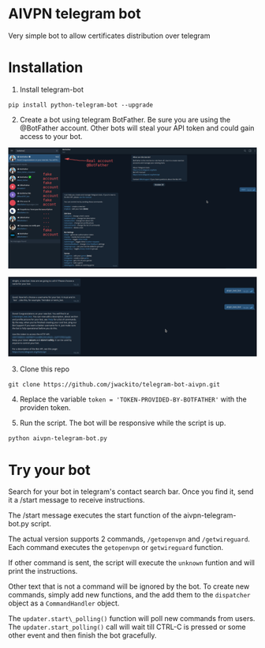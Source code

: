 # AIVPN telegram bot

Very simple bot to allow certificates distribution over telegram

# Installation 

1. Install telegram-bot

```
pip install python-telegram-bot --upgrade
```

2. Create a bot using telegram BotFather. Be sure you are using the @BotFather account. Other bots will steal your API token and could gain access to your bot.

![@BotFather welcoming you](1.png)

![@BotFather will give you a token. Take care of your token. Anyone with your token will control your bot.](2.png)

3. Clone this repo
```
git clone https://github.com/jwackito/telegram-bot-aivpn.git
```

4. Replace the variable `token = 'TOKEN-PROVIDED-BY-BOTFATHER'` with the providen token.

5. Run the script. The bot will be responsive while the script is up.
```
python aivpn-telegram-bot.py
```

# Try your bot
Search for your bot in telegram's contact search bar. Once you find it, send it a /start message to receive instructions.

The /start message executes the start function of the aivpn-telegram-bot.py script.

The actual version supports 2 commands, `/getopenvpn` and `/getwireguard`. Each command executes the `getopenvpn` or `getwireguard` function.

If other command is sent, the script will execute the `unknown` funtion and will print the instructions.

Other text that is not a command will be ignored by the bot. To create new commands, simply add new functions, and the add them to the `dispatcher` object as a `CommandHandler` object.

The `updater.start\_polling()` function will poll new commands from users. The `updater.start_polling()` call will wait till CTRL-C is pressed or some other event and then finish the bot gracefully.
